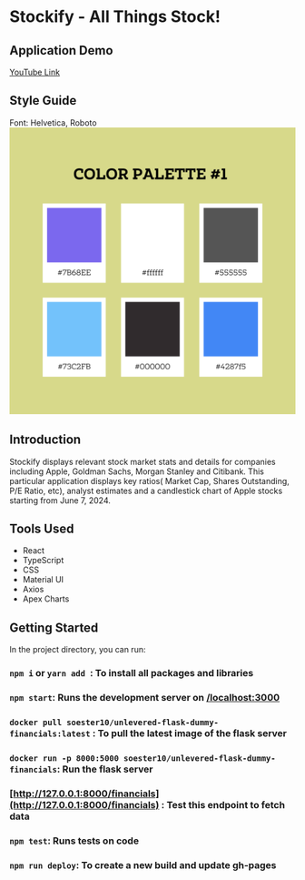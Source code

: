 # Stockify - All Things Stock!

## Application Demo
[YouTube Link](https://youtu.be/UnMhd5xXISs)

## Style Guide
Font: Helvetica, Roboto
![Style Guide](https://github.com/WinexWolf/apple-stock/blob/801d0a2ae268af6d45b44366cc56d9ca87ceda96/apple-stock/src/assets/style-guide.png)

## Introduction

Stockify displays relevant stock market stats and details for companies including Apple, Goldman Sachs, Morgan Stanley and Citibank. This particular application displays key ratios( Market Cap, Shares Outstanding, P/E Ratio, etc), analyst estimates and a candlestick chart of Apple stocks starting from June 7, 2024.

## Tools Used

- React
- TypeScript
- CSS
- Material UI
- Axios
- Apex Charts
  
## Getting Started

In the project directory, you can run:
### `npm i` or `yarn add `: To install all packages and libraries
### `npm start`: Runs the development server on [/localhost:3000](http://localhost:3000/)
### `docker pull soester10/unlevered-flask-dummy-financials:latest` : To pull the latest image of the flask server
### `docker run -p 8000:5000 soester10/unlevered-flask-dummy-financials`: Run the flask server
### [http://127.0.0.1:8000/financials](http://127.0.0.1:8000/financials) : Test this endpoint to fetch data

### `npm test`: Runs tests on code
### `npm run deploy`: To create a new build and update gh-pages




